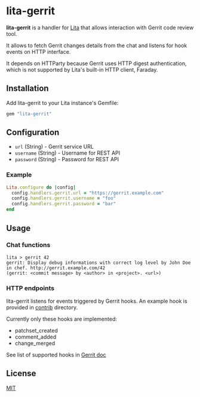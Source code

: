 # lita-gerrit

**lita-gerrit** is a handler for [Lita](https://github.com/jimmycuadra/lita) that allows interaction with Gerrit code review tool.

It allows to fetch Gerrit changes details from the chat and listens for hook events on HTTP interface.

It depends on HTTParty because Gerrit uses HTTP digest authentication, which is not supported by Lita's built-in HTTP client, Faraday.

## Installation

Add lita-gerrit to your Lita instance's Gemfile:

```ruby
gem "lita-gerrit"
```

## Configuration

* `url` (String) - Gerrit service URL
* `username` (String) - Username for REST API
* `password` (String) - Password for REST API

### Example

```ruby
Lita.configure do |config|
  config.handlers.gerrit.url = "https://gerrit.example.com"
  config.handlers.gerrit.username = "foo"
  config.handlers.gerrit.password = "bar"
end
```

## Usage

### Chat functions

```
lita > gerrit 42
gerrit: Display debug informations with correct log level by John Doe in chef. http://gerrit.example.com/42
(gerrit: <commit message> by <author> in <project>. <url>)
```

### HTTP endpoints

lita-gerrit listens for events triggered by Gerrit hooks. An example hook is provided in [contrib](https://github.com/josqu4red/lita-gerrit/tree/master/contrib) directory.

Currently only these hooks are implemented:
 * patchset_created
 * comment_added
 * change_merged

See list of supported hooks in [Gerrit doc](https://gerrit-review.googlesource.com/Documentation/config-hooks.html)

## License

[MIT](http://opensource.org/licenses/MIT)
